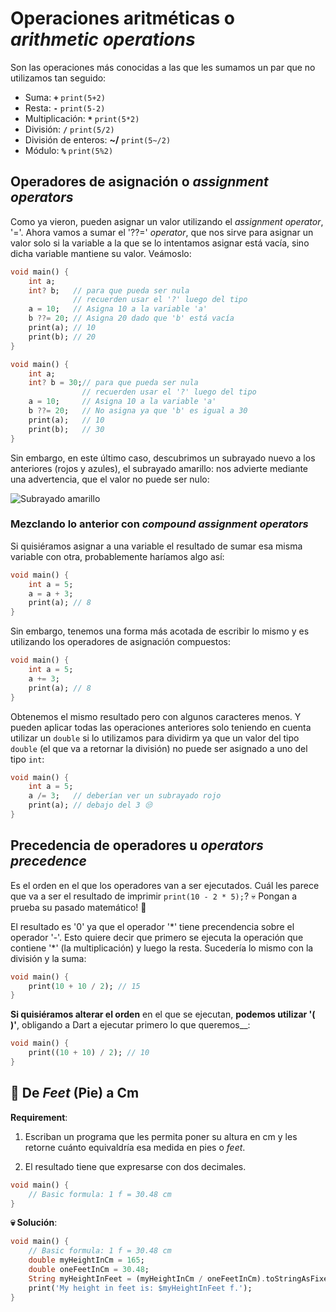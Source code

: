 # Operaciones aritméticas o _arithmetic operations_

Son las operaciones más conocidas a las que les sumamos un par que no utilizamos tan seguido:

- Suma: __`+`__ `print(5+2)`
- Resta: __`-`__ `print(5-2)`
- Multiplicación: __`*`__ `print(5*2)`
- División: __`/`__ `print(5/2)`
- División de enteros: __~/__ `print(5~/2)`
- Módulo: __`%`__ `print(5%2)`

## Operadores de asignación o _assignment operators_

Como ya vieron, pueden asignar un valor utilizando el _assignment operator_, '='. Ahora vamos a sumar el '??=' _operator_, que nos sirve para asignar un valor solo si la variable a la que se lo intentamos asignar está vacía, sino dicha variable mantiene su valor. Veámoslo:

```dart
void main() {
    int a;
    int? b;   // para que pueda ser nula
              // recuerden usar el '?' luego del tipo
    a = 10;   // Asigna 10 a la variable 'a'
    b ??= 20; // Asigna 20 dado que 'b' está vacía
    print(a); // 10
    print(b); // 20
}
```

```dart
void main() {
    int a;
    int? b = 30;// para que pueda ser nula
                // recuerden usar el '?' luego del tipo
    a = 10;     // Asigna 10 a la variable 'a'
    b ??= 20;   // No asigna ya que 'b' es igual a 30
    print(a);   // 10
    print(b);   // 30
}
```

Sin embargo, en este último caso, descubrimos un subrayado nuevo a los anteriores (rojos y azules), el subrayado amarillo: nos advierte mediante una advertencia, que el valor no puede ser nulo:

![Subrayado amarillo](https://raw.githubusercontent.com/themonkslab/courses/main/dart/2.Dart_b%C3%A1sico/12.1_subrayado_amarillo.png)

### Mezclando lo anterior con _compound assignment operators_

Si quisiéramos asignar a una variable el resultado de sumar esa misma variable con otra, probablemente haríamos algo así:

```dart
void main() {
    int a = 5;
    a = a + 3;
    print(a); // 8
}
```

Sin embargo, tenemos una forma más acotada de escribir lo mismo y es utilizando los operadores de asignación compuestos:

```dart
void main() {
    int a = 5;
    a += 3;
    print(a); // 8
}
```

Obtenemos el mismo resultado pero con algunos caracteres menos. Y pueden aplicar todas las operaciones anteriores solo teniendo en cuenta utilizar un `double` si lo utilizamos para dividirm ya que un valor del tipo `double` (el que va a retornar la división) no puede ser asignado a uno del tipo `int`:

```dart
void main() {
    int a = 5;
    a /= 3;   // deberían ver un subrayado rojo
    print(a); // debajo del 3 😒
}
```

## Precedencia de operadores u _operators precedence_

Es el orden en el que los operadores van a ser ejecutados. Cuál les parece que va a ser el resultado de imprimir `print(10 - 2 * 5);`? 💀 Pongan a prueba su pasado matemático! 🤣

El resultado es '0' ya que el operador '\*' tiene precendencia sobre el operador '-'. Esto quiere decir que primero se ejecuta la operación que contiene '\*' (la multiplicación) y luego la resta. Sucedería lo mismo con la división y la suma:

```dart
void main() {
    print(10 + 10 / 2); // 15
}
```

__Si quisiéramos alterar el orden__ en el que se ejecutan, __podemos utilizar '( )'__, obligando a Dart a ejecutar primero lo que queremos__:

```dart
void main() {
    print((10 + 10) / 2); // 10
}
```

## 💪 De _Feet_ (Pie) a Cm

__Requirement__:

1. Escriban un programa que les permita poner su altura en cm y les retorne cuánto equivaldría esa medida en pies o _feet_.

2. El resultado tiene que expresarse con dos decimales.

```dart
void main() {
    // Basic formula: 1 f = 30.48 cm
}
```

__💀 Solución__:

```dart
void main() {
    // Basic formula: 1 f = 30.48 cm
    double myHeightInCm = 165;
    double oneFeetInCm = 30.48;
    String myHeightInFeet = (myHeightInCm / oneFeetInCm).toStringAsFixed(2);
    print('My height in feet is: $myHeightInFeet f.');
}
```
